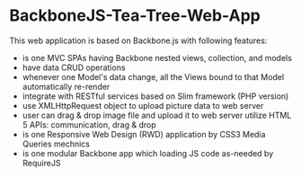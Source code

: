 BackboneJS-Tea-Tree-Web-App
===========================

This web application is based on Backbone.js with following features:

- is one MVC SPAs having Backbone nested views, collection, and models
- have data CRUD operations
- whenever one Model's data change, all the Views bound to that Model automatically re-render 
- integrate with RESTful services based on Slim framework (PHP version)
- use XMLHttpRequest object to upload picture data to web server
- user can drag & drop image file and upload it to web server utilize HTML 5 APIs: communication, drag & drop
- is one Responsive Web Design (RWD) application by CSS3 Media Queries mechnics
- is one modular Backbone app which loading JS code as-needed by RequireJS

